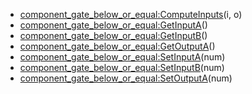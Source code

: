 - [component_gate_below_or_equal:ComputeInputs](nil)(i, o)
- [component_gate_below_or_equal:GetInputA](nil)()
- [component_gate_below_or_equal:GetInputB](nil)()
- [component_gate_below_or_equal:GetOutputA](nil)()
- [component_gate_below_or_equal:SetInputA](nil)(num)
- [component_gate_below_or_equal:SetInputB](nil)(num)
- [component_gate_below_or_equal:SetOutputA](nil)(num)